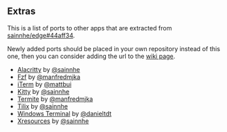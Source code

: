 ## Extras

This is a list of ports to other apps that are extracted from [sainnhe/edge#44aff34](https://github.com/sainnhe/edge/commit/44aff34e04337120a49a52e94ce735d09c7fafbe).

Newly added ports should be placed in your own repository instead of this one, then you can consider adding the url to the [wiki page](https://github.com/sainnhe/edge/wiki/Related-Projects).

- [Alacritty](./alacritty) by [@sainnhe](https://github.com/sainnhe)
- [Fzf](./fzf) by [@manfredmjka](https://github.com/manfredmjka)
- [iTerm](./iterm) by [@mattbui](https://github.com/mattbui)
- [Kitty](./kitty) by [@sainnhe](https://github.com/sainnhe)
- [Termite](./termite) by [@manfredmjka](https://github.com/manfredmjka)
- [Tilix](./tilix) by [@sainnhe](https://github.com/sainnhe)
- [Windows Terminal](./wt) by [@danieltdt](https://github.com/danieltdt)
- [Xresources](./xresources) by [@sainnhe](https://github.com/sainnhe)
